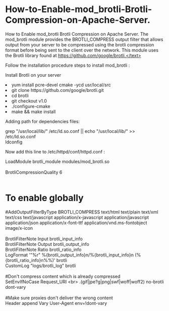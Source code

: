 # How-to-Enable-mod_brotli-Brotli-Compression-on-Apache-Server.
How to Enable mod_brotli Brotli Compression on Apache Server.
<text>
The mod_brotli module provides the BROTLI_COMPRESS output filter that allows output from your server to be compressed using the brotli compression format before being sent to the client over the network. This module uses the Brotli library found at https://github.com/google/brotli.</text>


<p>Follow the installation procedure steps to install mod_brotli :</p>

<p>Install Brotli on your server</p>

<li>yum install pcre-devel cmake -ycd usr/local/src</li>
<li>git clone https://github.com/google/brotli.git</li>
<li>cd brotli</li>
<li>git checkout v1.0</li>
<li>./configure-cmake</li>
<li>make && make install</li>
<p>Adding path for dependencies files:</p>

grep "/usr/local/lib/" /etc/ld.so.conf || echo "/usr/local/lib/" >> /etc/ld.so.conf<br>
ldconfig

<p>Now add this line to /etc/httpd/conf/httpd.conf :</p>

LoadModule brotli_module modules/mod_brotli.so<br>
<IfModule mod_brotli.c><br>
BrotliCompressionQuality 6<br>
<br>
# To enable globally<br> 
#AddOutputFilterByType BROTLI_COMPRESS text/html text/plain text/xml text/css text/javascript application/x-javascript application/javascript application/json application/x-font-ttf application/vnd.ms-fontobject image/x-icon<br>
<br>
BrotliFilterNote Input brotli_input_info<br>
BrotliFilterNote Output brotli_output_info<br>
BrotliFilterNote Ratio brotli_ratio_info<br>
LogFormat '"%r" %{brotli_output_info}n/%{brotli_input_info}n (%{brotli_ratio_info}n%%)' brotli<br>
CustomLog "logs/brotli_log" brotli<br>
<br>
#Don't compress content which is already compressed<br>
SetEnvIfNoCase Request_URI \<br>
\.(gif|jpe?g|png|swf|woff|woff2) no-brotli dont-vary<br>
<br>
#Make sure proxies don't deliver the wrong content<br>
Header append Vary User-Agent env=!dont-vary<br>
</IfModule><br>
<br>

